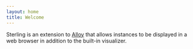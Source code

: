 ```yaml
---
layout: home
title: Welcome
---
```


Sterling is an extension to [Alloy](http://alloytools.org/) that allows
instances to be displayed in a web browser in addition to the built-in
visualizer.
